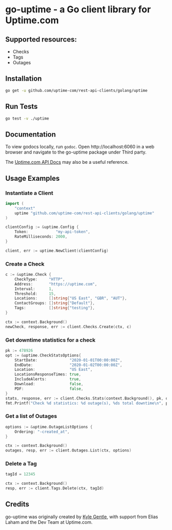 # go-uptime - a Go client library for Uptime.com

## Supported resources:
* Checks
* Tags
* Outages

## Installation
```bash
go get -u github.com/uptime-com/rest-api-clients/golang/uptime
```

## Run Tests

```bash
go test -v ./uptime
```

## Documentation
To view godocs locally, run `godoc`. Open http://localhost:6060 in a web browser and navigate to the go-uptime package under Third party.

The [Uptime.com API Docs](https://uptime.com/api/v1/docs/) may also be a useful reference.

## Usage Examples
### Instantiate a Client
```go
import (
    "context"
    uptime "github.com/uptime-com/rest-api-clients/golang/uptime"
)

clientConfig := &uptime.Config {
    Token:            "my-api-token",
    RateMilliseconds: 2000,
}

client, err := uptime.NewClient(clientConfig)
```

### Create a Check
```go
c := &uptime.Check {
    CheckType:     "HTTP",
    Address:       "https://uptime.com",
    Interval:      1,
    Threshold:     15,
    Locations:     []string{"US East", "GBR", "AUT"},
    ContactGroups: []string{"Default"},
    Tags:          []string{"testing"},
}

ctx := context.Background()
newCheck, response, err := client.Checks.Create(ctx, c)
```

### Get downtime statistics for a check
```go
pk := 478926
opt := &uptime.CheckStatsOptions{
	StartDate:              "2020-01-01T00:00:00Z",
	EndDate:                "2020-01-02T00:00:00Z",
	Location:               "US East",
	LocationsResponseTimes: true,
	IncludeAlerts:          true,
	Download:               false,
	PDF:                    false,
}
stats, response, err := client.Checks.Stats(context.Background(), pk, opt)
fmt.Printf("Check %d statistics: %d outage(s), %ds total downtime\n", pk, stats.Totals.Outages, stats.Totals.DowntimeSecs)
```

### Get a list of Outages
```go
options := &uptime.OutageListOptions {
    Ordering: "-created_at",
}

ctx := context.Background()
outages, resp, err := client.Outages.List(ctx, options)
```

### Delete a Tag
```go
tagId = 12345

ctx := context.Background()
resp, err := client.Tags.Delete(ctx, tagId)
```

## Credits
go-uptime was originally created by [Kyle Gentle](https://github.com/kylegentle), with support from Elias Laham and the Dev Team at Uptime.com.
